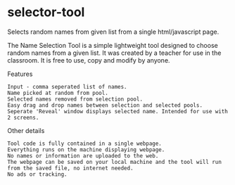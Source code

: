 # selector-tool
Selects random names from given list from a single html/javascript page.

The Name Selection Tool is a simple lightweight tool designed to choose random names from a given list. It was created by a teacher for use in the classroom. It is free to use, copy and modify by anyone.

Features

    Input - comma seperated list of names.
    Name picked at random from pool.
    Selected names removed from selection pool.
    Easy drag and drop names between selection and selected pools.
    Seperate 'Reveal' window displays selected name. Intended for use with 2 screens.

Other details

    Tool code is fully contained in a single webpage.
    Everything runs on the machine displaying webpage.
    No names or information are uploaded to the web.
    The webpage can be saved on your local machine and the tool will run from the saved file, no internet needed.
    No ads or tracking.
